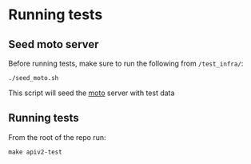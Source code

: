 # Running tests

## Seed moto server

Before running tests, make sure to run the following from `/test_infra/`:

```
./seed_moto.sh
```

This script will seed the [moto](https://docs.getmoto.org/en/latest/index.html) server with test data

## Running tests

From the root of the repo run:

```
make apiv2-test
```
